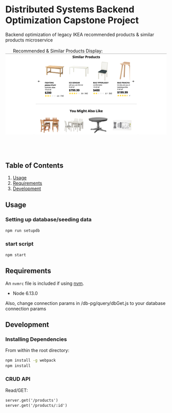 # Distributed Systems Backend Optimization Capstone Project

Backend optimization of legacy IKEA recommended products & similar products microservice
<br/><br/>
&nbsp;
&nbsp;
&nbsp;
Recommended & Similar Products Display:
&nbsp;
<img width="1000"
alt="sample1" src="./img/img1.png">
&nbsp;
&nbsp;
<br/><br/>
&nbsp;
&nbsp;
## Table of Contents

1. [Usage](#Usage)
2. [Requirements](#requirements)
3. [Development](#development)


## Usage

### Setting up database/seeding data

```sh
npm run setupdb
```

### start script

```sh
npm start
```

## Requirements

An `nvmrc` file is included if using [nvm](https://github.com/creationix/nvm).

- Node 6.13.0

Also, change connection params in /db-pg/query/dbGet.js to your database connection params

## Development


### Installing Dependencies

From within the root directory:

```sh
npm install -g webpack
npm install
```

### CRUD API

Read/GET:
```
server.get('/products')
server.get('/products/:id')
```